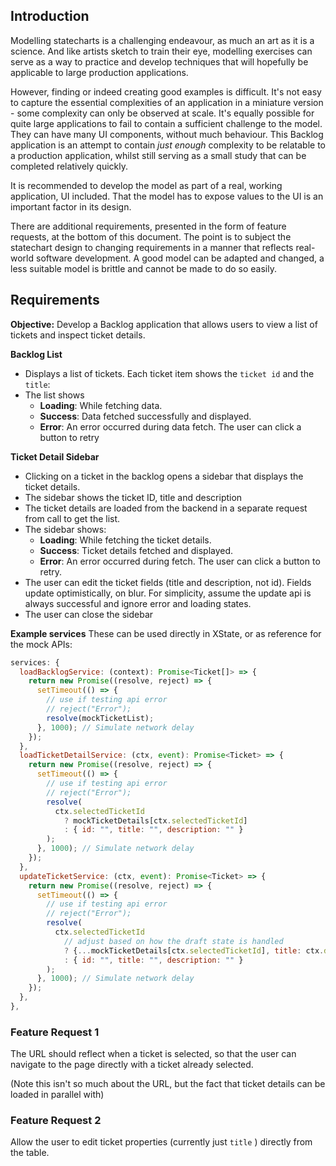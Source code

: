 ## Introduction
Modelling statecharts is a challenging endeavour, as much an art as it is a science. And like artists sketch to train their eye, modelling exercises can serve as a way to practice and develop techniques that will hopefully be applicable to large production applications.

However, finding or indeed creating good examples is difficult. It's not easy to capture the essential complexities of an application in a miniature version - some complexity can only be observed at scale. It's equally possible for quite large applications to fail to contain a sufficient challenge to the model. They can have many UI components, without much behaviour. This Backlog application is an attempt to contain *just enough* complexity to be relatable to a production application, whilst still serving as a small study that can be completed relatively quickly.

It is recommended to develop the model as part of a real, working application, UI included. That the model has to expose values to the UI is an important factor in its design.

There are additional requirements, presented in the form of feature requests, at the bottom of this document. The point is to subject the statechart design to changing requirements in a manner that reflects real-world software development. A good model can be adapted and changed, a less suitable model is brittle and cannot be made to do so easily.

## Requirements
**Objective:** Develop a Backlog application that allows users to view a list of tickets and inspect ticket details.

**Backlog List**
- Displays a list of tickets. Each ticket item shows the `ticket id` and the `title`:
- The list shows
    - **Loading**: While fetching data.
    - **Success**: Data fetched successfully and displayed.
    - **Error**: An error occurred during data fetch. The user can click a button to retry

**Ticket Detail Sidebar**
- Clicking on a ticket in the backlog opens a sidebar that displays the ticket details.
- The sidebar shows the ticket ID, title and description
- The ticket details are loaded from the backend in a separate request from call to get the list.
- The sidebar shows:
    - **Loading**: While fetching the ticket details.
    - **Success**: Ticket details fetched and displayed.
    - **Error**: An error occurred during fetch. The user can click a button to retry. 
- The user can edit the ticket fields (title and description, not id). Fields update optimistically, on blur. For simplicity, assume the update api is always successful and ignore error and loading states.
- The user can close the sidebar

**Example services**
These can be used directly in XState, or as reference for the mock APIs:

```js
services: {
  loadBacklogService: (context): Promise<Ticket[]> => {
	return new Promise((resolve, reject) => {
	  setTimeout(() => {
	  	// use if testing api error
		// reject("Error");
		resolve(mockTicketList);
	  }, 1000); // Simulate network delay
	});
  },
  loadTicketDetailService: (ctx, event): Promise<Ticket> => {
	return new Promise((resolve, reject) => {
	  setTimeout(() => {
		// use if testing api error
		// reject("Error");
		resolve(
		  ctx.selectedTicketId
			? mockTicketDetails[ctx.selectedTicketId]
			: { id: "", title: "", description: "" }
		);
	  }, 1000); // Simulate network delay
	});
  },
  updateTicketService: (ctx, event): Promise<Ticket> => {
	return new Promise((resolve, reject) => {
	  setTimeout(() => {
	    // use if testing api error
		// reject("Error");
		resolve(
		  ctx.selectedTicketId
		    // adjust based on how the draft state is handled
			? {...mockTicketDetails[ctx.selectedTicketId], title: ctx.draftTitle}
			: { id: "", title: "", description: "" }
		);
	  }, 1000); // Simulate network delay
	});
  },
},
```


### Feature Request 1
The URL should reflect when a ticket is selected, so that the user can navigate to the page directly with a ticket already selected. 

(Note this isn't so much about the URL, but the fact that ticket details can be loaded in parallel with)

### Feature Request 2
Allow the user to edit ticket properties (currently just `title` ) directly from the table.




